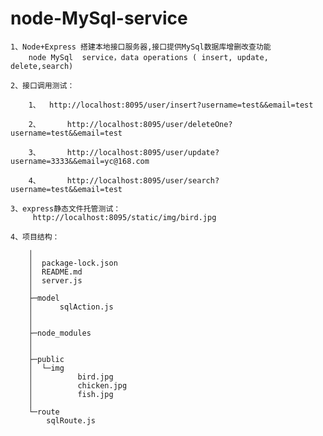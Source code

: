 # node-MySql-service
	1、Node+Express 搭建本地接口服务器,接口提供MySql数据库增删改查功能
		node MySql  service，data operations ( insert, update, delete,search) 
		
	2、接口调用测试：
		
		1、 	http://localhost:8095/user/insert?username=test&&email=test
		
		2、		http://localhost:8095/user/deleteOne?username=test&&email=test
		
		3、		http://localhost:8095/user/update?username=3333&&email=yc@168.com
		
		4、		http://localhost:8095/user/search?username=test&&email=test
	
	3、express静态文件托管测试：
		 http://localhost:8095/static/img/bird.jpg 
		 
	4、项目结构：
	
		│  
		│  package-lock.json
		│  README.md
		│  server.js
		│  
		├─model
		│      sqlAction.js
		│ 
		│ 
		├─node_modules     
		│  
		│         
		├─public
		│  └─img
		│          bird.jpg
		│          chicken.jpg
		│          fish.jpg
		│          
		└─route
			sqlRoute.js

	
